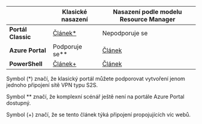 |  | **Klasické nasazení**  | **Nasazení podle modelu Resource Manager** |
|----------------------------------------|--------------|----------------------|
| **Portál Classic**                     |[Článek*](../articles/vpn-gateway/vpn-gateway-site-to-site-create.md) |  Nepodporuje se |
| **Azure Portal**                       | Podporuje se**              | [Článek](vpn-gateway-howto-site-to-site-resource-manager-portal.md)|
| **PowerShell**               |[Článek+](..articles/vpn-gateway/vpn-gateway-multi-site.md)          | [Článek](..articles/vpn-gateway/vpn-gateway-create-site-to-site-rm-powershell.md)| 

Symbol (*) značí, že klasický portál můžete podporovat vytvoření jenom jednoho připojení sítě VPN typu S2S.

Symbol ** značí, že komplexní scénář ještě není na portále Azure Portal dostupný.

Symbol (+) značí, že se tento článek týká připojení propojujících víc webů.



<!--HONumber=Sep16_HO3-->


